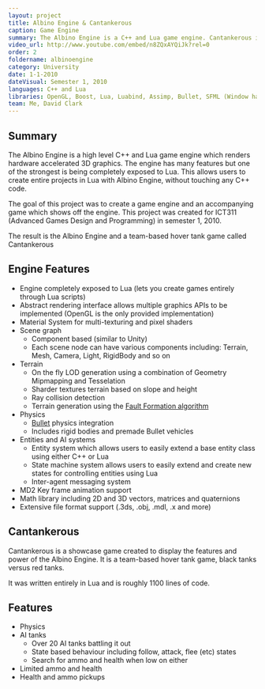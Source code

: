 ```yaml
---
layout: project
title: Albino Engine & Cantankerous
caption: Game Engine
summary: The Albino Engine is a C++ and Lua game engine. Cantankerous is a hover tank game used to showcase the engine.
video_url: http://www.youtube.com/embed/n8ZQxAYQiJk?rel=0
order: 2
foldername: albinoengine
category: University
date: 1-1-2010
dateVisual: Semester 1, 2010
languages: C++ and Lua
libraries: OpenGL, Boost, Lua, Luabind, Assimp, Bullet, SFML (Window handling), CML
team: Me, David Clark
---
```


## Summary

The Albino Engine is a high level C++ and Lua game engine which renders hardware accelerated 3D graphics. The engine has many features but one of the strongest is being completely exposed to Lua. This allows users to create entire projects in Lua with Albino Engine, without touching any C++ code.

The goal of this project was to create a game engine and an accompanying game which shows off the engine. This project was created for ICT311 (Advanced Games Design and Programming) in semester 1, 2010.

The result is the Albino Engine and a team-based hover tank game called Cantankerous

## Engine Features

- Engine completely exposed to Lua (lets you create games entirely through Lua scripts)
- Abstract rendering interface allows multiple graphics APIs to be implemented (OpenGL is the only provided implementation)
- Material System for multi-texturing and pixel shaders
- Scene graph
  - Component based (similar to Unity)
  - Each scene node can have various components including: Terrain, Mesh, Camera, Light, RigidBody and so on
- Terrain
  - On the fly LOD generation using a combination of Geometry Mipmapping and Tesselation
  - Sharder textures terrain based on slope and height
  - Ray collision detection
  - Terrain generation using the [Fault Formation algorithm](http://www.lighthouse3d.com/opengl/terrain/index.php?fault)
- Physics
  - [Bullet](http://bulletphysics.org/) physics integration
  - Includes rigid bodies and premade Bullet vehicles
- Entities and AI systems
  - Entity system which allows users to easily extend a base entity class using either C++ or Lua
  - State machine system allows users to easily extend and create new states for controlling entities using Lua
  - Inter-agent messaging system
- MD2 Key frame animation support
- Math library including 2D and 3D vectors, matrices and quaternions
- Extensive file format support (.3ds, .obj, .mdl, .x and more)

## Cantankerous

Cantankerous is a showcase game created to display the features and power of the Albino Engine. It is a team-based hover tank game, black tanks versus red tanks.

It was written entirely in Lua and is roughly 1100 lines of code.

## Features

- Physics
- AI tanks
  - Over 20 AI tanks battling it out
  - State based behaviour including follow, attack, flee (etc) states
  - Search for ammo and health when low on either
- Limited ammo and health
- Health and ammo pickups
